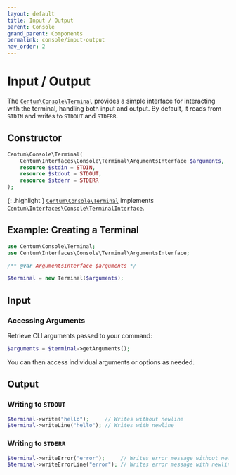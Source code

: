 ```yaml
---
layout: default
title: Input / Output
parent: Console
grand_parent: Components
permalink: console/input-output
nav_order: 2
---
```




# Input / Output

The [`Centum\Console\Terminal`](https://github.com/SidRoberts/centum/blob/main/src/Console/Terminal.php) provides a simple interface for interacting with the terminal, handling both input and output.
By default, it reads from `STDIN` and writes to `STDOUT` and `STDERR`.



## Constructor

```php
Centum\Console\Terminal(
    Centum\Interfaces\Console\Terminal\ArgumentsInterface $arguments,
    resource $stdin = STDIN,
    resource $stdout = STDOUT,
    resource $stderr = STDERR
);
```

{: .highlight }
[`Centum\Console\Terminal`](https://github.com/SidRoberts/centum/blob/main/src/Console/Terminal.php) implements [`Centum\Interfaces\Console\TerminalInterface`](https://github.com/SidRoberts/centum/blob/main/src/Interfaces/Console/TerminalInterface.php).



## Example: Creating a Terminal

```php
use Centum\Console\Terminal;
use Centum\Interfaces\Console\Terminal\ArgumentsInterface;

/** @var ArgumentsInterface $arguments */

$terminal = new Terminal($arguments);
```



## Input

### Accessing Arguments

Retrieve CLI arguments passed to your command:

```php
$arguments = $terminal->getArguments();
```

You can then access individual arguments or options as needed.



## Output

### Writing to `STDOUT`

```php
$terminal->write("hello");     // Writes without newline
$terminal->writeLine("hello"); // Writes with newline
```

### Writing to `STDERR`

```php
$terminal->writeError("error");     // Writes error message without newline
$terminal->writeErrorLine("error"); // Writes error message with newline
```
